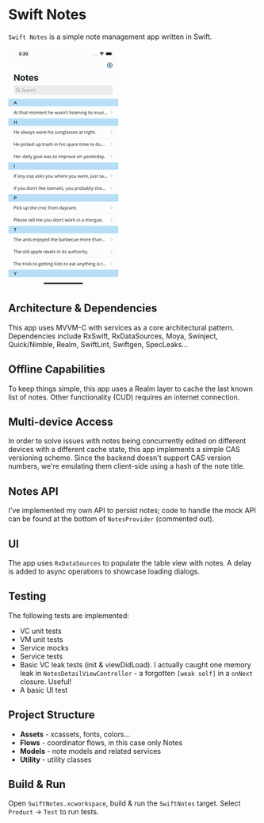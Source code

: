 # Swift Notes

`Swift Notes` is a simple note management app written in Swift.

![Notes][Notes]

## Architecture & Dependencies

This app uses MVVM-C with services as a core architectural pattern. Dependencies include RxSwift, RxDataSources, Moya, Swinject, Quick/Nimble, Realm, SwiftLint, Swiftgen, SpecLeaks...

## Offline Capabilities

To keep things simple, this app uses a Realm layer to cache the last known list of notes. Other functionality (CUD) requires an internet connection.

## Multi-device Access

In order to solve issues with notes being concurrently edited on different devices with a different cache state, this app implements a simple CAS versioning scheme. Since the backend doesn't support CAS version numbers, we're emulating them client-side using a hash of the note title.

## Notes API

I've implemented my own API to persist notes; code to handle the mock API can be found at the bottom of `NotesProvider` (commented out).

## UI

The app uses `RxDataSources` to populate the table view with notes. A delay is added to async operations to showcase loading dialogs.

## Testing

The following tests are implemented:

- VC unit tests
- VM unit tests
- Service mocks
- Service tests
- Basic VC leak tests (init & viewDidLoad). I actually caught one memory leak in `NotesDetailViewController` - a forgotten `[weak self]` in a `onNext` closure. Useful!
- A basic UI test

## Project Structure

- **Assets** - xcassets, fonts, colors...
- **Flows** - coordinator flows, in this case only Notes
- **Models** - note models and related services
- **Utility** - utility classes

## Build & Run

Open `SwiftNotes.xcworkspace`, build & run the `SwiftNotes` target. Select `Product` -> `Test` to run tests.


[Notes]: notes.gif